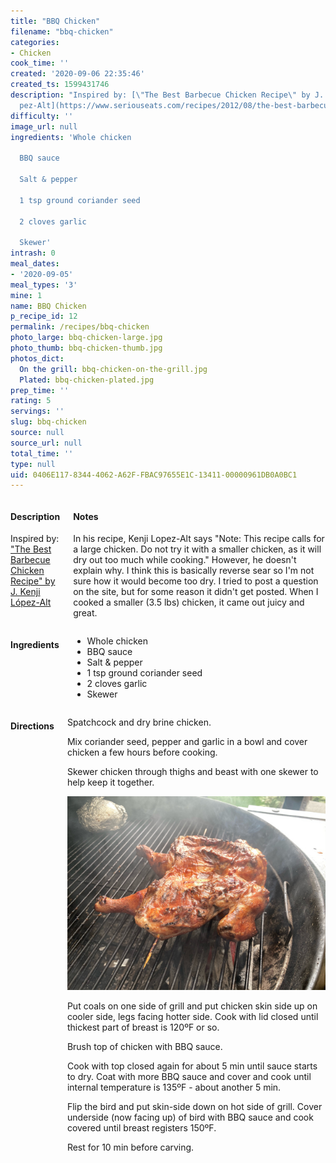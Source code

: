 ```yaml
---
title: "BBQ Chicken"
filename: "bbq-chicken"
categories:
- Chicken
cook_time: ''
created: '2020-09-06 22:35:46'
created_ts: 1599431746
description: "Inspired by: [\"The Best Barbecue Chicken Recipe\" by J. Kenji L\xF3\
  pez-Alt](https://www.seriouseats.com/recipes/2012/08/the-best-barbecue-chicken-recipe.html)"
difficulty: ''
image_url: null
ingredients: 'Whole chicken

  BBQ sauce

  Salt & pepper

  1 tsp ground coriander seed

  2 cloves garlic

  Skewer'
intrash: 0
meal_dates:
- '2020-09-05'
meal_types: '3'
mine: 1
name: BBQ Chicken
p_recipe_id: 12
permalink: /recipes/bbq-chicken
photo_large: bbq-chicken-large.jpg
photo_thumb: bbq-chicken-thumb.jpg
photos_dict:
  On the grill: bbq-chicken-on-the-grill.jpg
  Plated: bbq-chicken-plated.jpg
prep_time: ''
rating: 5
servings: ''
slug: bbq-chicken
source: null
source_url: null
total_time: ''
type: null
uid: 0406E117-8344-4062-A62F-FBAC97655E1C-13411-00000961DB0A0BC1
---
```

<div class="large-8 medium-7 columns" id="writeup">		<div id="description"><h4>Description</h4>
<div class="box box-description content"><p>Inspired by: <a href="https://www.seriouseats.com/recipes/2012/08/the-best-barbecue-chicken-recipe.html">&quot;The Best Barbecue Chicken Recipe&quot; by J. Kenji López-Alt</a></p>
</div></div>		<div id="notes"><h4>Notes</h4>
<div class="box box-notes"><p>In his recipe, Kenji Lopez-Alt says &quot;Note: This recipe calls for a large chicken. Do not try it with a smaller chicken, as it will dry out too much while cooking.&quot; However, he doesn't explain why. I think this is basically reverse sear so I'm not sure how it would become too dry. I tried to post a question on the site, but for some reason it didn't get posted. When I cooked a smaller (3.5 lbs) chicken, it came out juicy and great.</p>
</div></div>	</div><!-- #writeup -->
</div><!-- #row-one -->
<div class="row" id="row-two">	<div class="medium-4 small-5 columns" id="ingredients"><h4>Ingredients</h4><div class="box box-ingredients content"><ul>
<li>Whole chicken</li>
<li>BBQ sauce</li>
<li>Salt &amp; pepper</li>
<li>1 tsp ground coriander seed</li>
<li>2 cloves garlic</li>
<li>Skewer</li>
</ul>
</div>	</div>	<div class="medium-6 small-7 columns" id="directions"><h4>Directions</h4><div class="box box-directions content"><p>Spatchcock and dry brine chicken.</p>
<p>Mix coriander seed, pepper and garlic in a bowl and cover chicken a few hours before cooking.</p>
<p>Skewer chicken through thighs and beast with one skewer to help keep it together.</p>
<p><img src="/images/recipes/bbq-chicken-on-the-grill.jpg" alt="On the grill" /></p>
<p>Put coals on one side of grill and put chicken skin side up on cooler side, legs facing hotter side. Cook with lid closed until thickest part of breast is 120ºF or so.</p>
<p>Brush top of chicken with BBQ sauce.</p>
<p>Cook with top closed again for about 5 min until sauce starts to dry. Coat with more BBQ sauce and cover and cook until internal temperature is 135ºF - about another 5 min.</p>
<p>Flip the bird and put skin-side down on hot side of grill. Cover underside (now facing up) of bird with BBQ sauce and cook covered until breast registers 150ºF.</p>
<p>Rest for 10 min before carving.</p>
</div>	</div>